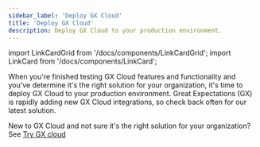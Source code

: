 ```yaml
---
sidebar_label: 'Deploy GX Cloud'
title: 'Deploy GX Cloud'
description: Deploy GX Cloud to your production environment.
---
```


import LinkCardGrid from '/docs/components/LinkCardGrid';
import LinkCard from '/docs/components/LinkCard';

<p class="DocItem__header-description">When you're finished testing GX Cloud features and functionality and you've determine it's the right solution for your organization, it's time to deploy GX Cloud to your production environment. Great Expectations (GX) is rapidly adding new GX Cloud integrations, so check back often for our latest solution.

New to GX Cloud and not sure it's the right solution for your organization? See [Try GX cloud](/docs/cloud/quickstarts/snowflake_quickstart)</p>


<LinkCardGrid>
  <LinkCard topIcon label="Deploy GX Cloud with Airflow" description="Quickly start using GX Cloud with Airflow." href="/docs/cloud/quickstarts/airflow_quickstart" icon="/img/airflow_icon.png" />
  <LinkCard topIcon label="Quickstart for GX Cloud and Python" description="Quickly start using GX Cloud with Python." href="/docs/cloud/quickstarts/python_quickstart" icon="/img/python_icon.svg" />
</LinkCardGrid>